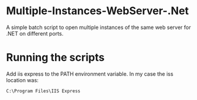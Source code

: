 # Multiple-Instances-WebServer-.Net
A simple batch script to open multiple instances of the same web server for .NET on different ports.

# Running the scripts

Add iis express to the PATH environment variable. In my case the iss location was:

```
C:\Program Files\IIS Express
```